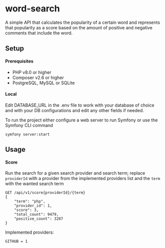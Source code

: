 # word-search

A simple API that calculates the popularity of a certain word and represents that popularity as a score based on the amount of positive and negative comments that include the word.

## Setup

#### Prerequisites
- PHP v8.0 or higher
- Composer v2.6 or higher
- PostgreSQL, MySQL or SQLite

#### Local
Edit DATABASE_URL in the .env file to work with your database of choice and with your DB configurations and edit any other fields if needed.

To run the project either configure a web server to run Symfony or use the Symfony CLI command
```
symfony server:start
```

## Usage

#### Score
Run the search for a given search provider and search term; replace `providerId` with a provider from the implemented providers list and the `term` with the wanted search term
```
GET /api/v1/score{providerId}/{term}
{
    "term": "php",
    "provider_id": 1,
    "score": 3,
    "total_count": 9479,
    "positive_count": 3287
}
```

Implemented providers:
```
GITHUB = 1
```